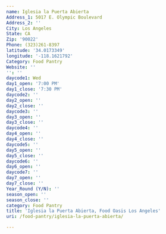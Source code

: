 ```yaml
---
name: Iglesia la Puerta Abierta
Address_1: 5017 E. Olympic Boulevard
Address_2: ''
City: Los Angeles
State: CA
Zip: '90022'
Phone: (323)261-8397
latitude: '34.0173349'
longitude: '-118.1621792'
Category: Food Pantry
Website: ''
'': ''
daycode1: Wed
day1_open: '7:00 PM'
day1_close: '7:30 PM'
daycode2: ''
day2_open: ''
day2_close: ''
daycode3: ''
day3_open: ''
day3_close: ''
daycode4: ''
day4_open: ''
day4_close: ''
daycode5: ''
day5_open: ''
day5_close: ''
daycode6: ''
day6_open: ''
daycode7: ''
day7_open: ''
day7_close: ''
Year_Round (Y/N): ''
season_open: ''
season_close: ''
category: Food Pantry
title: 'Iglesia la Puerta Abierta, Food Oasis Los Angeles'
uri: /food-pantry/iglesia-la-puerta-abierta/

---
```

